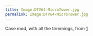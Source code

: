 ```yaml
---
title: Image:DTV64-MicroTower.jpg
permalink: Image:DTV64-MicroTower.jpg
---
```


Case mod, with all the trimmings, from
[1](http://www.64hdd.com/projects/hardware/c64-dtv64.html)
